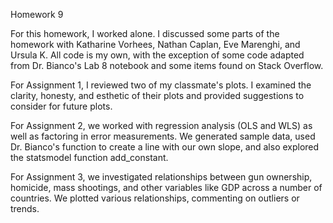 Homework 9

For this homework, I worked alone. I discussed some parts of the homework 
with Katharine Vorhees, Nathan Caplan, Eve Marenghi, and Ursula K. All code is
my own, with the exception of some code adapted from Dr. Bianco's Lab 8 
notebook and some items found on Stack Overflow.

For Assignment 1, I reviewed two of my classmate's plots. I examined the 
clarity, honesty, and esthetic of their plots and provided suggestions to
consider for future plots.

For Assignment 2, we worked with regression analysis (OLS and WLS) as well as
factoring in error measurements. We generated sample data, used Dr. Bianco's
function to create a line with our own slope, and also explored the statsmodel
function add_constant. 

For Assignment 3, we investigated relationships between gun ownership, homicide,
mass shootings, and other variables like GDP across a number of countries. We 
plotted various relationships, commenting on outliers or trends.  
